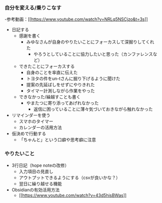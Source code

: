 ### 自分を変える/乗りこなす
-参考動画：[[https://www.youtube.com/watch?v=NRLq5NSCjzo&t=3s]]
- 日記する
	- 感謝を書く
		- みゆなさんが自身のやりたいことにフォーカスして深掘りしてくれた
			- やろうとしていることに協力したいと思った（カンファレンスなど）
	- できたことにフォーカスする
		- 自身のことを率直に伝えた
		- トヨタの件をun-tさんに掘り下げるように聞けた
		- 提案の先延ばしをせずにやりきれた
		- タイマー計測しながら作業をやった
	- できなかった/繰越すことも書く
		- やまたつに寄り添ってあげれなかった
			- 返信に困っていることに薄々気づいておきながら触れなかった
- リマインダーを使う
	- スマホのタイマー
	- カレンダーの活用方法
- 仮決めで行動する
	- 「ちゃんと」という口癖や思考癖に注意

### やりたいこと
- 3行日記（hope noteの改修）
	- 入力項目の見直し
	- アウトプットできるようにする（csvが良いかな？）
	- 翌日に繰り越せる機能
- Obsidianの有効活用方法
	- [[https://www.youtube.com/watch?v=43d5hisBWas]]